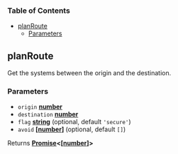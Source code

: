 <!-- Generated by documentation.js. Update this documentation by updating the source code. -->

### Table of Contents

-   [planRoute][1]
    -   [Parameters][2]

## planRoute

Get the systems between the origin and the destination.

### Parameters

-   `origin` **[number][3]**&#x20;
-   `destination` **[number][3]**&#x20;
-   `flag` **[string][4]** (optional, default `'secure'`)
-   `avoid` **\[[number][3]]** (optional, default `[]`)

Returns **[Promise][5]<\[[number][3]]>**&#x20;

[1]: #planroute
[2]: #parameters
[3]: https://developer.mozilla.org/docs/Web/JavaScript/Reference/Global_Objects/Number
[4]: https://developer.mozilla.org/docs/Web/JavaScript/Reference/Global_Objects/String
[5]: https://developer.mozilla.org/docs/Web/JavaScript/Reference/Global_Objects/Promise
